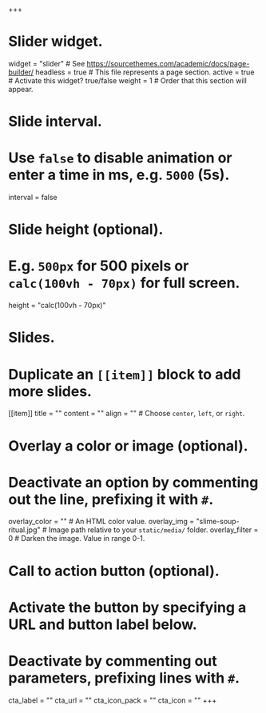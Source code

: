 +++
# Slider widget.
widget = "slider"  # See https://sourcethemes.com/academic/docs/page-builder/
headless = true  # This file represents a page section.
active = true  # Activate this widget? true/false
weight = 1  # Order that this section will appear.

# Slide interval.
# Use `false` to disable animation or enter a time in ms, e.g. `5000` (5s).
interval = false

# Slide height (optional).
# E.g. `500px` for 500 pixels or `calc(100vh - 70px)` for full screen.
height = "calc(100vh - 70px)"

# Slides.
# Duplicate an `[[item]]` block to add more slides.
[[item]]
  title = ""
  content = ""
  align = ""  # Choose `center`, `left`, or `right`.

 # Overlay a color or image (optional).
 #   Deactivate an option by commenting out the line, prefixing it with `#`.
  overlay_color = ""  # An HTML color value.
  overlay_img = "slime-soup-ritual.jpg"  # Image path relative to your `static/media/` folder.
  overlay_filter = 0  # Darken the image. Value in range 0-1.
 
 # Call to action button (optional).
 #   Activate the button by specifying a URL and button label below.
 #   Deactivate by commenting out parameters, prefixing lines with `#`.
  cta_label = ""
  cta_url = ""
  cta_icon_pack = ""
  cta_icon = ""
+++
